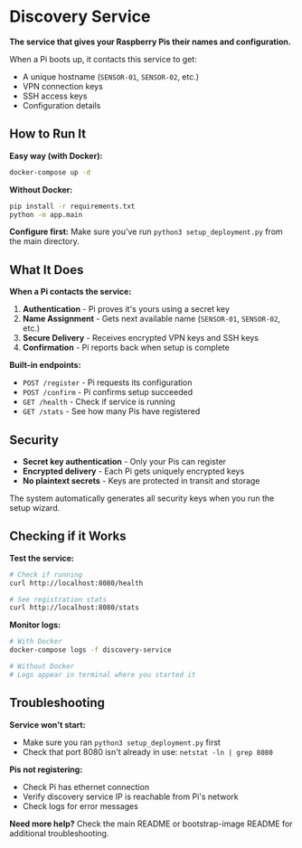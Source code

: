 # Discovery Service

**The service that gives your Raspberry Pis their names and configuration.**

When a Pi boots up, it contacts this service to get:
- A unique hostname (`SENSOR-01`, `SENSOR-02`, etc.)
- VPN connection keys
- SSH access keys  
- Configuration details

## How to Run It

**Easy way (with Docker):**
```bash
docker-compose up -d
```

**Without Docker:**
```bash
pip install -r requirements.txt
python -m app.main
```

**Configure first:** Make sure you've run `python3 setup_deployment.py` from the main directory.

## What It Does

**When a Pi contacts the service:**

1. **Authentication** - Pi proves it's yours using a secret key
2. **Name Assignment** - Gets next available name (`SENSOR-01`, `SENSOR-02`, etc.)  
3. **Secure Delivery** - Receives encrypted VPN keys and SSH keys
4. **Confirmation** - Pi reports back when setup is complete

**Built-in endpoints:**
- `POST /register` - Pi requests its configuration
- `POST /confirm` - Pi confirms setup succeeded  
- `GET /health` - Check if service is running
- `GET /stats` - See how many Pis have registered

## Security

- **Secret key authentication** - Only your Pis can register
- **Encrypted delivery** - Each Pi gets uniquely encrypted keys
- **No plaintext secrets** - Keys are protected in transit and storage

The system automatically generates all security keys when you run the setup wizard.

## Checking if it Works

**Test the service:**
```bash
# Check if running
curl http://localhost:8080/health

# See registration stats  
curl http://localhost:8080/stats
```

**Monitor logs:**
```bash
# With Docker
docker-compose logs -f discovery-service

# Without Docker  
# Logs appear in terminal where you started it
```

## Troubleshooting

**Service won't start:**
- Make sure you ran `python3 setup_deployment.py` first
- Check that port 8080 isn't already in use: `netstat -ln | grep 8080`

**Pis not registering:**
- Check Pi has ethernet connection
- Verify discovery service IP is reachable from Pi's network
- Check logs for error messages

**Need more help?** Check the main README or bootstrap-image README for additional troubleshooting.
